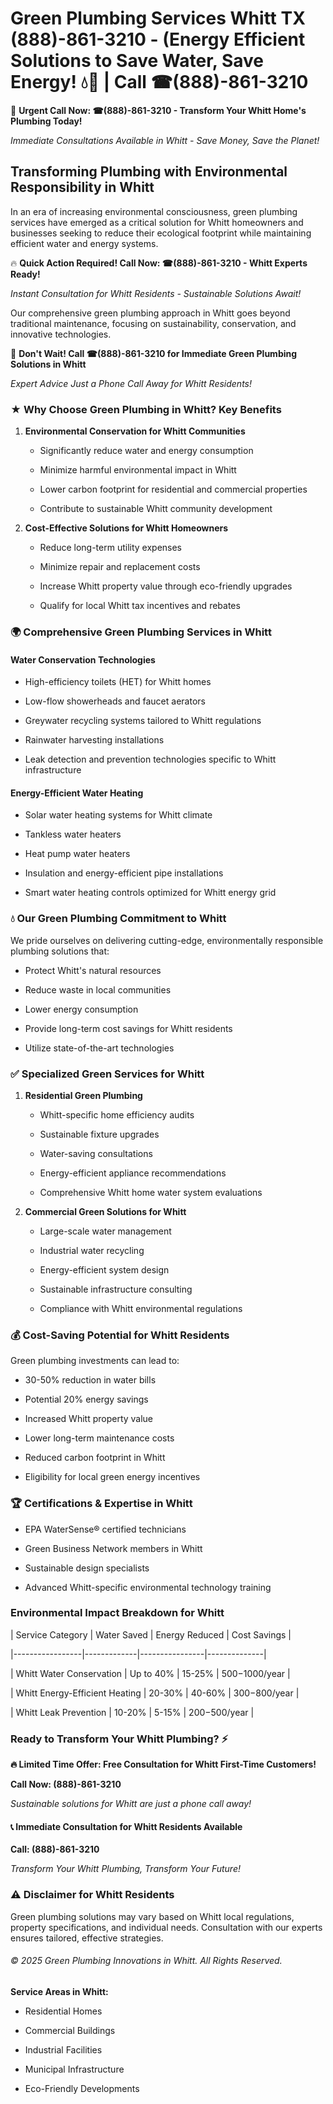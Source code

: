 # Green Plumbing Services Whitt TX (888)-861-3210 - (Energy Efficient Solutions to Save Water, Save Energy! 💧🌿 | Call ☎(888)-861-3210

🚨 **Urgent Call Now: ☎(888)-861-3210 - Transform Your Whitt Home's Plumbing Today!**
*Immediate Consultations Available in Whitt - Save Money, Save the Planet!*

## Transforming Plumbing with Environmental Responsibility in Whitt

In an era of increasing environmental consciousness, green plumbing services have emerged as a critical solution for Whitt homeowners and businesses seeking to reduce their ecological footprint while maintaining efficient water and energy systems. 

🔥 **Quick Action Required! Call Now: ☎(888)-861-3210 - Whitt Experts Ready!**
*Instant Consultation for Whitt Residents - Sustainable Solutions Await!*

Our comprehensive green plumbing approach in Whitt goes beyond traditional maintenance, focusing on sustainability, conservation, and innovative technologies.

🚨 **Don't Wait! Call ☎(888)-861-3210 for Immediate Green Plumbing Solutions in Whitt**
*Expert Advice Just a Phone Call Away for Whitt Residents!*

### ★ Why Choose Green Plumbing in Whitt? Key Benefits

1. **Environmental Conservation for Whitt Communities** 
   - Significantly reduce water and energy consumption
   - Minimize harmful environmental impact in Whitt
   - Lower carbon footprint for residential and commercial properties
   - Contribute to sustainable Whitt community development

2. **Cost-Effective Solutions for Whitt Homeowners** 
   - Reduce long-term utility expenses
   - Minimize repair and replacement costs
   - Increase Whitt property value through eco-friendly upgrades
   - Qualify for local Whitt tax incentives and rebates

### 🌍 Comprehensive Green Plumbing Services in Whitt

#### Water Conservation Technologies
- High-efficiency toilets (HET) for Whitt homes
- Low-flow showerheads and faucet aerators
- Greywater recycling systems tailored to Whitt regulations
- Rainwater harvesting installations
- Leak detection and prevention technologies specific to Whitt infrastructure

#### Energy-Efficient Water Heating
- Solar water heating systems for Whitt climate
- Tankless water heaters
- Heat pump water heaters
- Insulation and energy-efficient pipe installations
- Smart water heating controls optimized for Whitt energy grid

### 💧 Our Green Plumbing Commitment to Whitt

We pride ourselves on delivering cutting-edge, environmentally responsible plumbing solutions that:
- Protect Whitt's natural resources
- Reduce waste in local communities
- Lower energy consumption
- Provide long-term cost savings for Whitt residents
- Utilize state-of-the-art technologies

### ✅ Specialized Green Services for Whitt

1. **Residential Green Plumbing**
   - Whitt-specific home efficiency audits
   - Sustainable fixture upgrades
   - Water-saving consultations
   - Energy-efficient appliance recommendations
   - Comprehensive Whitt home water system evaluations

2. **Commercial Green Solutions for Whitt**
   - Large-scale water management
   - Industrial water recycling
   - Energy-efficient system design
   - Sustainable infrastructure consulting
   - Compliance with Whitt environmental regulations

### 💰 Cost-Saving Potential for Whitt Residents

Green plumbing investments can lead to:
- 30-50% reduction in water bills
- Potential 20% energy savings
- Increased Whitt property value
- Lower long-term maintenance costs
- Reduced carbon footprint in Whitt
- Eligibility for local green energy incentives

### 🏆 Certifications & Expertise in Whitt

- EPA WaterSense® certified technicians
- Green Business Network members in Whitt
- Sustainable design specialists
- Advanced Whitt-specific environmental technology training

### Environmental Impact Breakdown for Whitt

| Service Category | Water Saved | Energy Reduced | Cost Savings |
|-----------------|-------------|----------------|--------------|
| Whitt Water Conservation | Up to 40% | 15-25% | $500-$1000/year |
| Whitt Energy-Efficient Heating | 20-30% | 40-60% | $300-$800/year |
| Whitt Leak Prevention | 10-20% | 5-15% | $200-$500/year |

### Ready to Transform Your Whitt Plumbing? ⚡

**🔥 Limited Time Offer: Free Consultation for Whitt First-Time Customers!**

**Call Now: (888)-861-3210**
*Sustainable solutions for Whitt are just a phone call away!*

#### 📞 Immediate Consultation for Whitt Residents Available

**Call: (888)-861-3210**
*Transform Your Whitt Plumbing, Transform Your Future!*

### ⚠️ Disclaimer for Whitt Residents

Green plumbing solutions may vary based on Whitt local regulations, property specifications, and individual needs. Consultation with our experts ensures tailored, effective strategies.

###### © 2025 Green Plumbing Innovations in Whitt. All Rights Reserved.

**Service Areas in Whitt:** 
- Residential Homes
- Commercial Buildings
- Industrial Facilities
- Municipal Infrastructure
- Eco-Friendly Developments